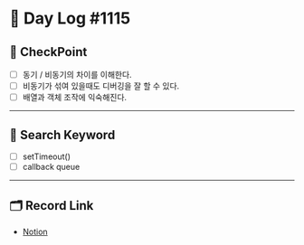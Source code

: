 # __🎥 Day Log #1115__

## 📌 __CheckPoint__
- [ ] 동기 / 비동기의 차이를 이해한다.
- [ ] 비동기가 섞여 있을때도 디버깅을 잘 할 수 있다.
- [ ] 배열과 객체 조작에 익숙해진다.
---
## 🔖 __Search Keyword__
- [ ] setTimeout()
- [ ] callback queue
---
## 🗂 __Record Link__
- [Notion]()